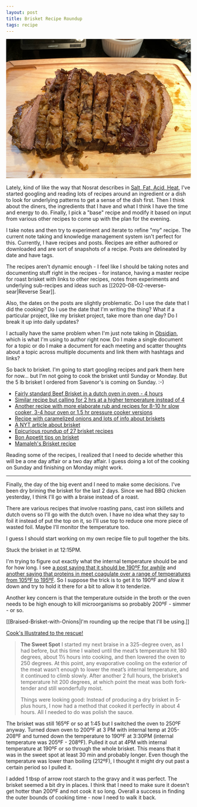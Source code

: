 ```yaml
---
layout: post
title: Brisket Recipe Roundup
tags: recipe
---
```

![Brisket](/images/recipes/4CB07882-5BB7-4D7D-A85F-9C33428D9BBB-50715-00075EFA2FEFB0E5/A29DA219-01F1-4AE7-89DB-D723D0EA2CD0-15281-00000A055536D9CA.jpg)

Lately, kind of like the way that Nosrat describes in [Salt, Fat, Acid, Heat](https://www.saltfatacidheat.com/), I've started googling and reading lots of recipes around an ingredient or a dish to look for underlying patterns to get a sense of the dish first. Then I think about the diners, the ingredients that I have and what I think I have the time and energy to do. Finally, I pick a "base" recipe and modify it based on input from various other recipes to come up with the plan for the evening.

I take notes and then try to experiment and iterate to refine "my" recipe. The current note taking and knowledge management system isn't perfect for this. Currently, I have recipes and posts. Recipes are either authored or downloaded and are sort of snapshots of a recipe. Posts are delineated by date and have tags.

The recipes aren't dynamic enough - I feel like I should be taking notes and documenting stuff right in the recipes - for instance, having a master recipe for roast brisket with links to other recipes, notes from experiments and underlying sub-recipes and ideas such as [[2020-08-02-reverse-sear|Reverse Sear]].

Also, the dates on the posts are slightly problematic. Do I use the date that I did the cooking? Do I use the date that I'm writing the thing? What if a particular project, like my brisket project, take more than one day? Do I break it up into daily updates?

I actually have the same problem when I'm just note taking in [Obsidian](https://obsidian.md/), which is what I'm using to author right now. Do I make a single document for a topic or do I make a document for each meeting and scatter thoughts about a topic across multiple documents and link them with hashtags and links?

So back to brisket. I'm going to start googling recipes and park them here for now... but I'm not going to cook the brisket until Sunday or Monday. But the 5 lb brisket I ordered from Savenor's is coming on Sunday. :-)

- [Fairly standard Beef Brisket in a dutch oven in oven - 4 hours](https://www.foodnetwork.com/recipes/tyler-florence/beef-brisket-recipe-1953114)
- [Similar recipe but calling for 2 hrs at a higher temperature instead of 4](https://www.allrecipes.com/recipe/273034/easy-baked-beef-brisket/)
- [Another recipe with more elaborate rub and recipes for 8-10 hr slow cooker, 3-4 hour oven or 1.5 hr pressure cooker versions](https://cafedelites.com/beef-brisket/)
- [Recipe with caramelized onions and lots of info about briskets](https://dinnerthendessert.com/easy-beef-brisket-recipe/)
- [A NYT article about brisket](https://www.nytimes.com/2019/05/24/dining/smoked-brisket.html)
- [Epicurious roundup of 27 brisket recipes](https://www.epicurious.com/recipes-menus/our-best-briskets-gallery)
- [Bon Appetit tips on brisket](https://www.bonappetit.com/story/how-to-cook-brisket)
- [Mamaleh's Brisket recipe](https://www.bonappetit.com/recipe/mamalehs-brisket)

Reading some of the recipes, I realized that I need to decide whether this will be a one day affair or a two day affair. I guess doing a lot of the cooking on Sunday and finishing on Monday might work.

---

Finally, the day of the big event and I need to make some decisions. I've been dry brining the brisket for the last 2 days. Since we had BBQ chicken yesterday, I think I'll go with a braise instead of a roast.

There are various recipes that involve roasting pans, cast iron skillets and dutch ovens so I'll go with the dutch oven. I have no idea what they say to foil it instead of put the top on it, so I'll use top to reduce one more piece of wasted foil. Maybe I'll monitor the temperature too.

I guess I should start working on my own recipe file to pull together the bits.

Stuck the brisket in at 12:15PM. 

I'm trying to figure out exactly what the internal temperature should be and for how long. I see [a post saying that it should be 190ºF for awhile](https://jamiegeller.com/from-jamie/ask-jamie-geller-can-you-give-me-some-tips-for-braising-meats/#:~:text=To%20achieve%20that%20wonderful%20melt,the%20more%20the%20meat%20softens.) and [another saying that proteins in meet coagulate over a range of temperatures from 105ºF to 195ºF](https://www.exploratorium.edu/cooking/icooks/2-1-03article.html). So I suppose the trick is to get it to 190ºF and slow it down and try to hold it there for a bit to allow it to tenderize.

Another key concern is that the temperature outside in the broth or the oven needs to be high enough to kill microorganisms so probably 200ºF - simmer - or so.

[[Braised-Brisket-with-Onions|I'm rounding up the recipe that I'll be using.]]

[Cook's Illustrated to the rescue!](https://www.cooksillustrated.com/articles/552-how-to-braise-brisket)

>**The Sweet Spot**
>I started my next braise in a 325-degree oven, as I had before, but this time I waited until the meat’s temperature hit 180 degrees, about 1½ hours into cooking, and then lowered the oven to 250 degrees. At this point, any evaporative cooling on the exterior of the meat wasn’t enough to lower the meat’s internal temperature, and it continued to climb slowly. After another 2 full hours, the brisket’s temperature hit 200 degrees, at which point the meat was both fork-tender and still wonderfully moist.
>
>Things were looking good: Instead of producing a dry brisket in 5-plus hours, I now had a method that cooked it perfectly in about 4 hours. All I needed to do was polish the sauce.

The brisket was still 165ºF or so at 1:45 but I switched the oven to 250ºF anyway. Turned down oven to 200ºF at 3 PM with internal temp at 205-208ºF and turned down the temperature to 190ºF at 3:30PM (internal temperature was 205ºF - 208ºF). Pulled it out at 4PM with internal temperature at 190ºF or so through the whole brisket. This means that it was in the sweet spot at least 30 min and probably longer. Even though the temperature was lower than boiling (212ºF), I thought it might dry out past a certain period so I pulled it.

I added 1 tbsp of arrow root starch to the gravy and it was perfect. The brisket seemed a bit dry in places. I think that I need to make sure it doesn't get hotter than 200ºF and not cook it so long. Overall a success in finding the outer bounds of cooking time - now I need to walk it back.
